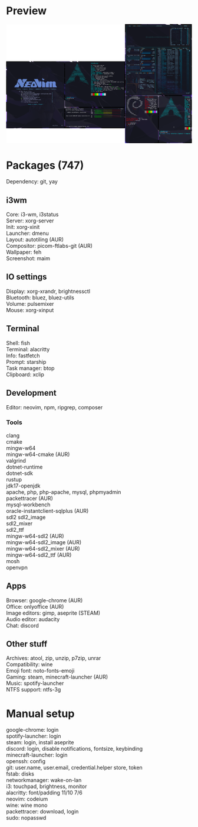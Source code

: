 # Preview
<img src="preview.png">

# Packages (747)

Dependency: git, yay

## i3wm
Core: i3-wm, i3status\
Server: xorg-server\
Init: xorg-xinit\
Launcher: dmenu\
Layout: autotiling (AUR)\
Compositor: picom-ftlabs-git (AUR)\
Wallpaper: feh\
Screenshot: maim

## IO settings
Display: xorg-xrandr, brightnessctl\
Bluetooth: bluez, bluez-utils\
Volume: pulsemixer\
Mouse: xorg-xinput

## Terminal
Shell: fish\
Terminal: alacritty\
Info: fastfetch\
Prompt: starship\
Task manager: btop\
Clipboard: xclip

## Development
Editor: neovim, npm, ripgrep, composer

### Tools
clang\
cmake\
mingw-w64\
mingw-w64-cmake (AUR)\
valgrind\
dotnet-runtime\
dotnet-sdk\
rustup\
jdk17-openjdk\
apache, php, php-apache, mysql, phpmyadmin\
packettracer (AUR)\
mysql-workbench\
oracle-instantclient-sqlplus (AUR)\
sdl2
sdl2_image\
sdl2_mixer\
sdl2_ttf\
mingw-w64-sdl2 (AUR)\
mingw-w64-sdl2_image (AUR)\
mingw-w64-sdl2_mixer (AUR)\
mingw-w64-sdl2_ttf (AUR)\
mosh\
openvpn

## Apps
Browser: google-chrome (AUR)\
Office: onlyoffice (AUR)\
Image editors: gimp, aseprite (STEAM)\
Audio editor: audacity\
Chat: discord

## Other stuff
Archives: atool, zip, unzip, p7zip, unrar\
Compatibility: wine\
Emoji font: noto-fonts-emoji\
Gaming: steam, minecraft-launcher (AUR)\
Music: spotify-launcher\
NTFS support: ntfs-3g

# Manual setup
google-chrome: login\
spotify-launcher: login\
steam: login, install aseprite\
discord: login, disable notifications, fontsize, keybinding\
minecraft-launcher: login\
openssh: config\
git: user.name, user.email, credential.helper store, token\
fstab: disks\
networkmanager: wake-on-lan\
i3: touchpad, brightness, monitor\
alacritty: font/padding 11/10 7/6\
neovim: codeium\
wine: wine mono\
packettracer: download, login\
sudo: nopasswd
